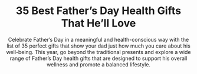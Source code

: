 ---
layout: post
title: 35 Best Father’s Day Health Gifts That He’ll Love
subtitle: Celebrate Father’s Day in a meaningful and health-conscious way with the list of 35 perfect gifts that show your dad just how much you care about his well-being. This year, go beyond the traditional presents and explore a wide range of Father’s Day health gifts that are designed to support his overall wellness and promote a balanced lifestyle.
header-img: "img/post/2023/09/copied/father-day-health-gifts.jpg"
header-style: text
permalink: "/fathers-day-health-gifts/"
catalog: true
tags:
  - Recipients 
  - Men
---  